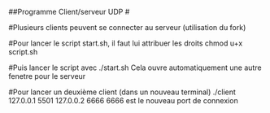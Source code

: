 
##Programme Client/serveur UDP     #



#Plusieurs clients peuvent se connecter au serveur (utilisation du fork)

#Pour lancer le script start.sh, il faut lui attribuer les droits 
chmod u+x script.sh

#Puis lancer le script avec 
./start.sh
Cela ouvre automatiquement une autre fenetre pour le serveur 

#Pour lancer un deuxième client (dans un nouveau terminal)
./client 127.0.0.1 5501 127.0.0.2 6666
6666 est le nouveau port de connexion 
